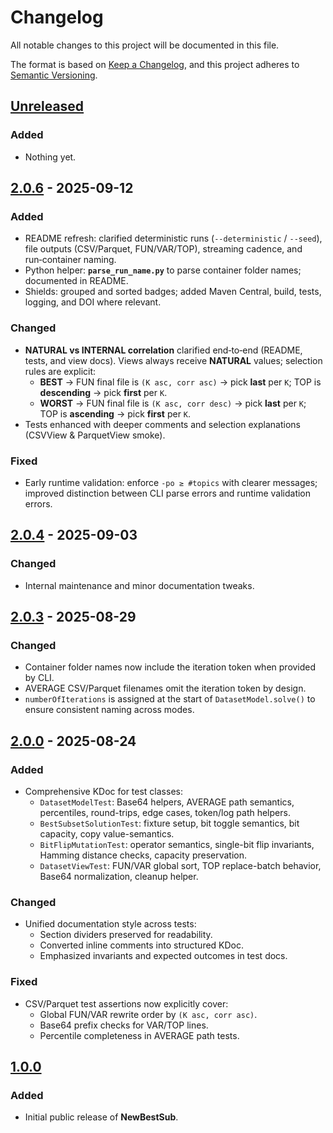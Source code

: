 # Changelog

All notable changes to this project will be documented in this file.

The format is based on [Keep a Changelog](https://keepachangelog.com/en/1.1.0/),
and this project adheres to [Semantic Versioning](https://semver.org/spec/v2.0.0.html).

## [Unreleased]

### Added
- Nothing yet.

## [2.0.6] - 2025-09-12

### Added
- README refresh: clarified deterministic runs (`--deterministic` / `--seed`), file outputs (CSV/Parquet, FUN/VAR/TOP), streaming cadence, and run‑container naming.
- Python helper: **`parse_run_name.py`** to parse container folder names; documented in README.
- Shields: grouped and sorted badges; added Maven Central, build, tests, logging, and DOI where relevant.

### Changed
- **NATURAL vs INTERNAL correlation** clarified end‑to‑end (README, tests, and view docs). Views always receive **NATURAL** values; selection rules are explicit:
  - **BEST** → FUN final file is `(K asc, corr asc)` → pick **last** per `K`; TOP is **descending** → pick **first** per `K`.
  - **WORST** → FUN final file is `(K asc, corr desc)` → pick **last** per `K`; TOP is **ascending** → pick **first** per `K`.
- Tests enhanced with deeper comments and selection explanations (CSVView & ParquetView smoke).

### Fixed
- Early runtime validation: enforce `-po ≥ #topics` with clearer messages; improved distinction between CLI parse errors and runtime validation errors.

## [2.0.4] - 2025-09-03

### Changed
- Internal maintenance and minor documentation tweaks.

## [2.0.3] - 2025-08-29

### Changed
- Container folder names now include the iteration token when provided by CLI.
- AVERAGE CSV/Parquet filenames omit the iteration token by design.
- `numberOfIterations` is assigned at the start of `DatasetModel.solve()` to ensure consistent naming across modes.

## [2.0.0] - 2025-08-24

### Added
- Comprehensive KDoc for test classes:
    - `DatasetModelTest`: Base64 helpers, AVERAGE path semantics, percentiles, round-trips, edge cases, token/log path helpers.
    - `BestSubsetSolutionTest`: fixture setup, bit toggle semantics, bit capacity, copy value-semantics.
    - `BitFlipMutationTest`: operator semantics, single-bit flip invariants, Hamming distance checks, capacity preservation.
    - `DatasetViewTest`: FUN/VAR global sort, TOP replace-batch behavior, Base64 normalization, cleanup helper.

### Changed
- Unified documentation style across tests:
    - Section dividers preserved for readability.
    - Converted inline comments into structured KDoc.
    - Emphasized invariants and expected outcomes in test docs.

### Fixed
- CSV/Parquet test assertions now explicitly cover:
    - Global FUN/VAR rewrite order by `(K asc, corr asc)`.
    - Base64 prefix checks for VAR/TOP lines.
    - Percentile completeness in AVERAGE path tests.

## [1.0.0]

### Added
- Initial public release of **NewBestSub**.

[Unreleased]: https://github.com/Miccighel/NewBestSub/compare/v2.0.6...HEAD
[2.0.6]: https://github.com/Miccighel/NewBestSub/compare/v2.0.4...v2.0.6
[2.0.4]: https://github.com/Miccighel/NewBestSub/compare/v2.0.3...v2.0.4
[2.0.3]: https://github.com/Miccighel/NewBestSub/compare/v2.0.0...v2.0.3
[2.0.0]: https://github.com/Miccighel/NewBestSub/compare/v1.0.0...v2.0.0
[1.0.0]: https://github.com/Miccighel/NewBestSub/releases/tag/v1.0.0
